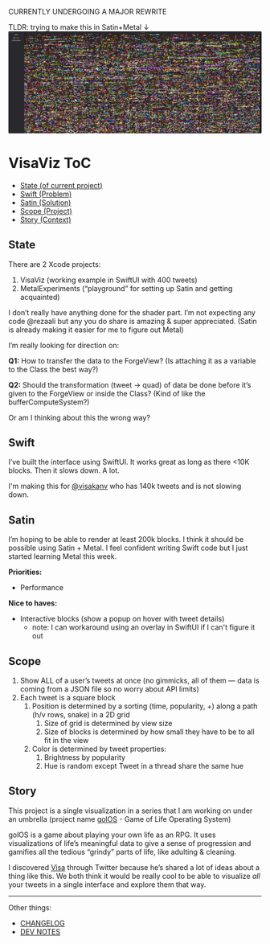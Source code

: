 CURRENTLY UNDERGOING A MAJOR REWRITE

TLDR: trying to make this in Satin+Metal ↓
![Screenshot](./Screen-Shot-2021-01-18.png)

# VisaViz ToC

- [State (of current project)](#state)
- [Swift (Problem)](#swift)
- [Satin (Solution)](#satin)
- [Scope (Project)](#scope)
- [Story (Context)](#story)

## State

There are 2 Xcode projects:

1. VisaViz (working example in SwiftUI with 400 tweets)
2. MetalExperiments (“playground” for setting up Satin and getting acquainted)

I don’t really have anything done for the shader part.
I’m not expecting any code @rezaali but any you do share is amazing & super appreciated. (Satin is already making it easier for me to figure out Metal)

I’m really looking for direction on:

**Q1:** How to transfer the data to the ForgeView? (Is attaching it as a variable to the Class the best way?)

**Q2:** Should the transformation (tweet → quad) of data be done before it’s given to the ForgeView or inside the Class? (Kind of like the bufferComputeSystem?)

Or am I thinking about this the wrong way?

## Swift

I’ve built the interface using SwiftUI. It works great as long as there <10K blocks. Then it slows down. A lot.

I'm making this for [@visakanv](http://twitter.com/visakanv) who has 140k tweets and is not slowing down.

## Satin

I’m hoping to be able to render at least 200k blocks. I think it should be possible using Satin + Metal. I feel confident writing Swift code but I just started learning Metal this week.

**Priorities:**

- Performance

**Nice to haves:**

- Interactive blocks (show a popup on hover with tweet details)
  - note: I can workaround using an overlay in SwiftUI if I can't figure it out

## Scope

1. Show ALL of a user’s tweets at once (no gimmicks, all of them — data is coming from a JSON file so no worry about API limits)
2. Each tweet is a square block
   1. Position is determined by a sorting (time, popularity, +) along a path (h/v rows, snake) in a 2D grid
      1. Size of grid is determined by view size
      2. Size of blocks is determined by how small they have to be to all fit in the view
   2. Color is determined by tweet properties:
      1. Brightness by popularity
      2. Hue is random except Tweet in a thread share the same hue

## Story

This project is a single visualization in a series that I am working on under an umbrella (project name [golOS](https://github.com/felixakiragreen/golos) - Game of Life Operating System)

golOS is a game about playing your own life as an RPG. It uses visualizations of life’s meaningful data to give a sense of progression and gamifies all the tedious “grindy” parts of life, like adulting & cleaning.

I discovered [Visa](http://twitter.com/visakanv) through Twitter because he’s shared a lot of ideas about a thing like this. We both think it would be really cool to be able to visualize _all_ your tweets in a single interface and explore them that way.

---

Other things:

- [CHANGELOG](./CHANGELOG.md)
- [DEV NOTES](./DEVNOTES.md)
